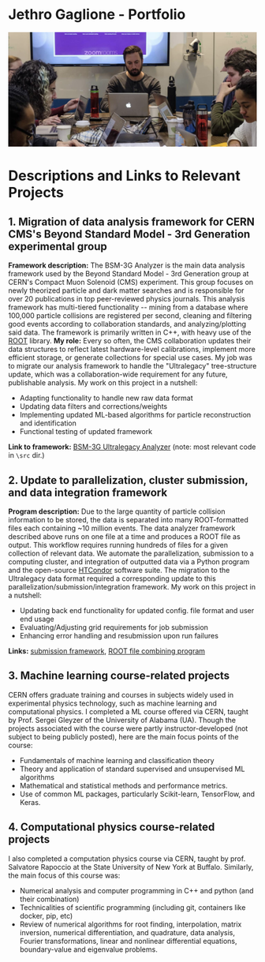 # Jethro Gaglione - Portfolio
![My Image](fermilabDAS.png)
# Descriptions and Links to Relevant Projects

## 1. Migration of data analysis framework for CERN CMS's Beyond Standard Model - 3rd Generation experimental group
**Framework description:** The BSM-3G Analyzer is the main data analysis framework used by the Beyond Standard Model - 3rd Generation group at CERN's Compact Muon Solenoid (CMS) experiment. This group focuses on newly theorized particle and dark matter searches and is responsible for over 20 publications in top peer-reviewed physics journals. This analysis framework has multi-tiered functionality -- mining from a database where 100,000 particle collisions are registered per second, cleaning and filtering good events according to collaboration standards, and analyzing/plotting said data. 
The framework is primarily written in C++, with heavy use of the [ROOT](https://root.cern/) library.
**My role:** Every so often, the CMS collaboration updates their data structures to reflect latest hardware-level calibrations, implement more efficient storage, or generate collections for special use cases. My job was to migrate our analysis framework to handle the "Ultralegacy" tree-structure update, which was a collaboration-wide requirement for any future, publishable analysis. My work on this project in a nutshell:

- Adapting functionality to handle new raw data format
- Updating data filters and corrections/weights
- Implementing updated ML-based algorithms for particle reconstruction and identification 
- Functional testing of updated framework

**Link to framework:** [BSM-3G Ultralegacy Analyzer](https://github.com/BSM3G/NanoAOD_Analyzer_UL) (note: most relevant code in `\src` dir.)

## 2. Update to parallelization, cluster submission, and data integration framework
**Program description:** Due to the large quantity of particle collision information to be stored, the data is separated into many ROOT-formatted files each containing ~10 million events. The data analyzer framework described above runs on one file at a time and produces a ROOT file as output. This workflow requires running hundreds of files for a given collection of relevant data. We automate the parallelization, submission to a computing cluster, and integration of outputted data via a Python program and the open-source [HTCondor](https://htcondor.org/) software suite. The migration to the Ultralegacy data format required a corresponding update to this parallelization/submission/integration framework. My work on this project in a nutshell:

- Updating back end functionality for updated config. file format and user end usage
- Evaluating/Adjusting grid requirements for job submission
- Enhancing error handling and resubmission upon run failures

**Links:** [submission framework](https://github.com/BSM3G/NanoAOD_Submission), [ROOT file combining program](https://github.com/BSM3G/NanoAOD_Analyzer_UL/blob/master/add_root_files_2016.py)

## 3. Machine learning course-related projects
CERN offers graduate training and courses in subjects widely used in experimental physics technology, such as machine learning and computational physics. I completed a ML course offered via CERN, taught by Prof. Sergei Gleyzer of the University of Alabama (UA). Though the projects associated with the course were partly instructor-developed (not subject to being publicly posted), here are the main focus points of the course:
- Fundamentals of machine learning and classification theory
- Theory and application of standard supervised and unsupervised ML algorithms
- Mathematical and statistical methods and performance metrics.
- Use of common ML packages, particularly Scikit-learn, TensorFlow, and Keras.

## 4. Computational physics course-related projects
I also completed a computation physics course via CERN, taught by prof. Salvatore Rapoccio at the State University of New York at Buffalo. Similarly, the main focus of this course was:

- Numerical analysis and computer programming in C++ and python (and their combination)
- Technicalities of scientific programming (including git, containers like docker, pip, etc)
- Review of numerical algorithms for root finding, interpolation, matrix inversion, numerical differentiation, and quadrature, data analysis, Fourier transformations, linear and nonlinear differential equations, boundary-value and eigenvalue problems.






